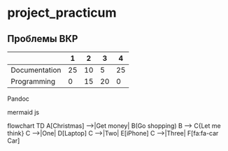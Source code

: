 # project_practicum

## Проблемы ВКР

| | 1 | 2| 3| 4| 
|-|--|--|--|--|
|Documentation|25|10|5|25|
|Programming| 0|15|20|0|

Pandoc

mermaid js

flowchart TD
    A[Christmas] -->|Get money| B(Go shopping)
    B --> C{Let me think}
    C -->|One| D[Laptop]
    C -->|Two| E[iPhone]
    C -->|Three| F[fa:fa-car Car]
